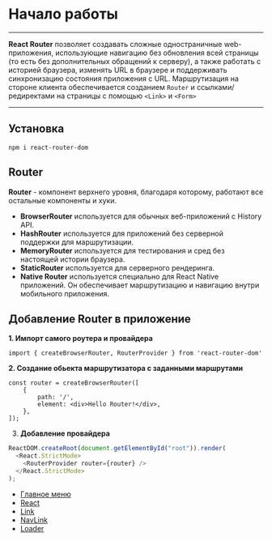 # Начало работы

---

**React Router** позволяет создавать сложные одностраничные web-приложения, использующие навигацию без обновления всей страницы (то есть без дополнительных обращений к серверу), а также работать с историей браузера, изменять URL в браузере и поддерживать синхронизацию состояния приложения с URL.
Маршрутизация на стороне клиента обеспечивается созданием `Router` и ссылками/редиректами на страницы с помощью `<Link>` и `<Form>`

---

## Установка

```
npm i react-router-dom
```

## Router

**Router** - компонент верхнего уровня, благодаря которому, работают все остальные компоненты и хуки.

- **BrowserRouter** используется для обычных веб-приложений с History API.
- **HashRouter** используется для приложений без серверной поддержки для маршрутизации.
- **MemoryRouter** используется для тестирования и сред без настоящей истории браузера.
- **StaticRouter** используется для серверного рендеринга.
- **Native Router** используется специально для React Native приложений. Он обеспечивает маршрутизацию и навигацию внутри мобильного приложения.

## Добавление Router в приложение

**1. Импорт самого роутера и провайдера**

```
import { createBrowserRouter, RouterProvider } from 'react-router-dom'
```

**2. Создание обьекта маршрутизатора с заданными маршрутами**

```
const router = createBrowserRouter([
	{
		path: '/',
		element: <div>Hello Router!</div>,
	},
]);
```

3. **Добавление провайдера**

```javascript
ReactDOM.createRoot(document.getElementById("root")).render(
  <React.StrictMode>
    <RouterProvider router={router} />
  </React.StrictMode>
);
```

- [Главное меню](../../README.md)
- [React](../react.md)
- [Link](./Link.md)
- [NavLink](./NavLink.md)
- [Loader](./loader.md)
